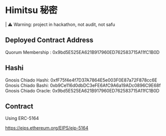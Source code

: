 # Himitsu 秘密

| ⚠️ Warning: project in hackathon, not audit, not safu

## Deployed Contract Address

Quorum Membership : 0x9bd5E525EA621B917960ED762583715A11fC1B0D

## Hashi

Gnosis Chiado Hashi: 0xfF75f4e4f7D37A7864E5e003F0E87a72F878cc6E
Gnosis Chiado Bashi: 0xb9Ce116d0dbDC3eFE6AfC9A6a19ADc0896C9E68f
Gnosis Chiado Oracle: 0x9bd5E525EA621B917960ED762583715A11fC1B0D

## Contract
Using ERC-5164

https://eips.ethereum.org/EIPS/eip-5164
